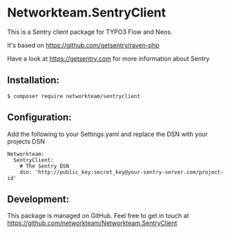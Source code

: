 Networkteam.SentryClient
========================

This is a Sentry client package for TYPO3 Flow and Neos.

It's based on https://github.com/getsentry/raven-php

Have a look at https://getsentry.com for more information about Sentry

Installation:
-------------

    $ composer require networkteam/sentryclient

Configuration:
--------------

Add the following to your Settings.yaml and replace the DSN with your projects DSN

    Networkteam:
      SentryClient:
        # The Sentry DSN
        dsn: 'http://public_key:secret_key@your-sentry-server.com/project-id'

Development:
------------

This package is managed on GitHub. Feel free to get in touch at https://github.com/networkteam/Networkteam.SentryClient